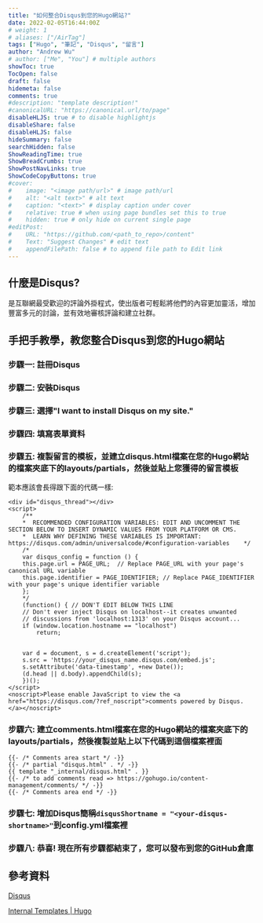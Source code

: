 ```yaml
---
title: "如何整合Disqus到您的Hugo網站?"
date: 2022-02-05T16:44:00Z
# weight: 1
# aliases: ["/AirTag"]
tags: ["Hugo", "筆記", "Disqus", "留言"]
author: "Andrew Wu"
# author: ["Me", "You"] # multiple authors
showToc: true
TocOpen: false
draft: false
hidemeta: false
comments: true
#description: "template description!"
#canonicalURL: "https://canonical.url/to/page"
disableHLJS: true # to disable highlightjs
disableShare: false
disableHLJS: false
hideSummary: false
searchHidden: false
ShowReadingTime: true
ShowBreadCrumbs: true
ShowPostNavLinks: true
ShowCodeCopyButtons: true
#cover:
#    image: "<image path/url>" # image path/url
#    alt: "<alt text>" # alt text
#    caption: "<text>" # display caption under cover
#    relative: true # when using page bundles set this to true
#    hidden: true # only hide on current single page
#editPost:
#    URL: "https://github.com/<path_to_repo>/content"
#    Text: "Suggest Changes" # edit text
#    appendFilePath: false # to append file path to Edit link
---
```

## 什麼是Disqus?

是互聯網最受歡迎的評論外掛程式，使出版者可輕鬆將他們的內容更加靈活，增加豐富多元的討論，並有效地審核評論和建立社群。

## 手把手教學，教您整合Disqus到您的Hugo網站

### 步驟一: 註冊Disqus

### 步驟二: 安裝Disqus

### 步驟三: 選擇"I want to install Disqus on my site."

### 步驟四: 填寫表單資料

### 步驟五: 複製留言的模板，並建立disqus.html檔案在您的Hugo網站的檔案夾底下的layouts/partials，然後並貼上您獲得的留言模板

範本應該會長得跟下面的代碼一樣:

```
<div id="disqus_thread"></div>
<script>
    /**
    *  RECOMMENDED CONFIGURATION VARIABLES: EDIT AND UNCOMMENT THE SECTION BELOW TO INSERT DYNAMIC VALUES FROM YOUR PLATFORM OR CMS.
    *  LEARN WHY DEFINING THESE VARIABLES IS IMPORTANT: https://disqus.com/admin/universalcode/#configuration-variables    */
    /*
    var disqus_config = function () {
    this.page.url = PAGE_URL;  // Replace PAGE_URL with your page's canonical URL variable
    this.page.identifier = PAGE_IDENTIFIER; // Replace PAGE_IDENTIFIER with your page's unique identifier variable
    };
    */
    (function() { // DON'T EDIT BELOW THIS LINE
    // Don't ever inject Disqus on localhost--it creates unwanted
    // discussions from 'localhost:1313' on your Disqus account...
    if (window.location.hostname == "localhost")
        return;


    var d = document, s = d.createElement('script');
    s.src = 'https://your_disqus_name.disqus.com/embed.js';
    s.setAttribute('data-timestamp', +new Date());
    (d.head || d.body).appendChild(s);
    })();
</script>
<noscript>Please enable JavaScript to view the <a href="https://disqus.com/?ref_noscript">comments powered by Disqus.</a></noscript>
```

### 步驟六: 建立comments.html檔案在您的Hugo網站的檔案夾底下的layouts/partials，然後複製並貼上以下代碼到這個檔案裡面

```
{{- /* Comments area start */ -}}
{{- /* partial "disqus.html" . */ -}}
{{ template "_internal/disqus.html" . }}
{{- /* to add comments read => https://gohugo.io/content-management/comments/ */ -}}
{{- /* Comments area end */ -}}
```

### 步驟七: 增加Disqus簡稱`disqusShortname = "<your-disqus-shortname>"`到config.yml檔案裡

### 步驟八: 恭喜! 現在所有步驟都結束了，您可以發布到您的GitHub倉庫

## 參考資料

[Disqus](https://disqus.com)

[Internal Templates | Hugo](https://gohugo.io/templates/internal/)